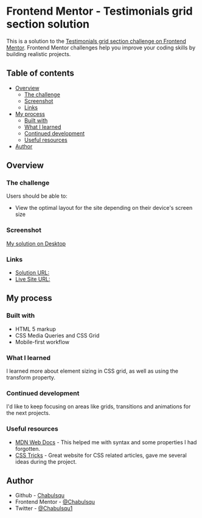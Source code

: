 
# Frontend Mentor - Testimonials grid section solution

This is a solution to the [Testimonials grid section challenge on Frontend Mentor](https://www.frontendmentor.io/challenges/testimonials-grid-section-Nnw6J7Un7). Frontend Mentor challenges help you improve your coding skills by building realistic projects. 

## Table of contents

- [Overview](#overview)
  - [The challenge](#the-challenge)
  - [Screenshot](#screenshot)
  - [Links](#links)
- [My process](#my-process)
  - [Built with](#built-with)
  - [What I learned](#what-i-learned)
  - [Continued development](#continued-development)
  - [Useful resources](#useful-resources)
- [Author](#author)


## Overview

### The challenge

Users should be able to:

- View the optimal layout for the site depending on their device's screen size

### Screenshot

[My solution on Desktop](./screenshot.png)

### Links

- [Solution URL:](https://www.frontendmentor.io/solutions/testimonials-grid-section-using-css-hPE4u4cszc)
- [Live Site URL:](https://chabulsqu.github.io/personal_projects/Testimonials/testimonials.html)

## My process

### Built with

- HTML 5 markup
- CSS Media Queries and CSS Grid
- Mobile-first workflow

### What I learned

I learned more about element sizing in CSS grid, as well as using the transform property.

### Continued development 

I'd like to keep focusing on areas like grids, transitions and animations for the next projects.

### Useful resources

- [MDN Web Docs](https://developer.mozilla.org/) - This helped me with syntax and some properties I had forgotten.
- [CSS Tricks](https://css-tricks.com/) - Great website for CSS related articles, gave me several ideas during the project.


## Author

- Github - [Chabulsqu](https://github.com/Chabulsqu)
- Frontend Mentor - [@Chabulsqu](https://www.frontendmentor.io/profile/Chabulsqu)
- Twitter - [@Chabulsqu1](https://twitter.com/Chabulsqu1)
